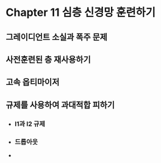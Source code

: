 # Chapter 11 심층 신경망 훈련하기

## 그레이디언트 소실과 폭주 문제

## 사전훈련된 층 재사용하기

## 고속 옵티마이저

## 규제를 사용하여 과대적합 피하기

* ### l1과 l2 규제

* ### 드롭아웃

* 

